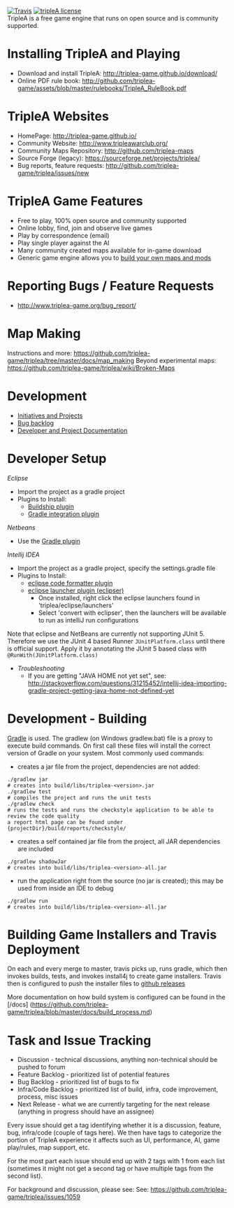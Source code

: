 [![Travis](https://img.shields.io/travis/ajoberstar/gradle-git.svg?style=flat-square)](https://travis-ci.org/triplea-game/triplea) [![tripleA license](https://img.shields.io/github/license/triplea-game/tripleA.svg?style=flat-square)](https://github.com/triplea-game/triplea/blob/master/LICENSE)<br>
TripleA is a free game engine that runs on open source and is community supported. 

Installing TripleA and Playing
==============================
- Download and install TripleA: http://triplea-game.github.io/download/
- Online PDF rule book: http://github.com/triplea-game/assets/blob/master/rulebooks/TripleA_RuleBook.pdf

TripleA Websites
================
- HomePage: http://triplea-game.github.io/
- Community Website: http://www.tripleawarclub.org/
- Community Maps Repository: http://github.com/triplea-maps
- Source Forge (legacy): https://sourceforge.net/projects/triplea/
- Bug reports, feature requests: http://github.com/triplea-game/triplea/issues/new

TripleA Game Features
=====================
- Free to play, 100% open source and community supported
- Online lobby, find, join and observe live games
- Play by correspondence (email)
- Play single player against the AI
- Many community created maps available for in-game download
- Generic game engine allows you to [build your own maps and mods](https://github.com/triplea-maps/Project)

Reporting Bugs / Feature Requests
=================================
- http://www.triplea-game.org/bug_report/


Map Making
==========
Instructions and more: https://github.com/triplea-game/triplea/tree/master/docs/map_making
Beyond experimental maps:  https://github.com/triplea-game/triplea/wiki/Broken-Maps


Development 
===========
- [Initiatives and Projects](https://github.com/triplea-game/triplea/issues/1073)
- [Bug backlog](https://github.com/triplea-game/triplea/issues?q=is%3Aissue+is%3Aopen+label%3A%22Bug+Backlog%22)
- [Developer and Project Documentation](https://github.com/triplea-game/triplea/tree/master/docs)

Developer Setup
=================
*Eclipse*
  - Import the project as a gradle project
  - Plugins to Install:
    - [Buildship plugin](https://github.com/eclipse/buildship/blob/master/docs/user/Installation.md)
    - [Gradle integration plugin](https://marketplace.eclipse.org/content/buildship-gradle-integration)

*Netbeans*
  - Use the [Gradle plugin](http://plugins.netbeans.org/plugin/44510/gradle-support)

*Intellij IDEA*
  - Import the project as a gradle project, specify the settings.gradle file
  - Plugins to Install:
    - [eclipse code formatter plugin](https://plugins.jetbrains.com/plugin/6546)
    - [eclipse launcher plugin (eclipser)](https://plugins.jetbrains.com/plugin/7153?pr=idea)
      - Once installed, right click the eclipse launchers found in 'triplea/eclipse/launchers'
      - Select 'convert with eclipser', then the launchers will be available to run as intelliJ run configurations

Note that eclipse and NetBeans are currently not supporting JUnit 5. Therefore we use the JUnit 4 based Runner `JUnitPlatform.class` until there is official support. Apply it by annotating the JUnit 5 based class with `@RunWith(JUnitPlatform.class)`

  - *Troubleshooting*
    - If you are getting "JAVA HOME not yet set", see: http://stackoverflow.com/questions/31215452/intellij-idea-importing-gradle-project-getting-java-home-not-defined-yet

Development - Building
======================

[Gradle](http://gradle.org) is used. The gradlew (on Windows gradlew.bat) file is a proxy to execute build commands. 
On first call these files will install the correct version of Gradle on your system. Most commonly used commands:

* creates a jar file from the project, dependencies are not added:
```
./gradlew jar
# creates into build/libs/triplea-<version>.jar
./gradlew test
# compiles the project and runs the unit tests
./gradlew check
# runs the tests and runs the checkstyle application to be able to review the code quality
a report html page can be found under {projectDir}/build/reports/checkstyle/
```

* creates a self contained jar file from the project, all JAR dependencies are included
```
./gradlew shadowJar
# creates into build/libs/triplea-<version>-all.jar
```
* run the application right from the source (no jar is created); this may be used from inside an IDE to debug
```
./gradlew run
# creates into build/libs/triplea-<version>-all.jar
```

Building Game Installers and Travis Deployment
==============================================

On each and every merge to master, travis picks up, runs gradle, which then invokes builds, tests, and invokes install4j to create game installers. Travis then is configured to push the installer files to [github releases ](https://github.com/triplea-game/triplea/releases)

More documentation on how build system is configured can be found in  the [/docs]
(https://github.com/triplea-game/triplea/blob/master/docs/build_process.md)



Task and Issue Tracking
========================

* Discussion - technical discussions, anything non-technical should be pushed to forum
* Feature Backlog - prioritized list of potential features
* Bug Backlog - prioritized list of bugs to fix
* Infra/Code Backlog - prioritized list of build, infra, code improvement, process, misc issues
* Next Release - what we are currently targeting for the next release (anything in progress should have an assignee)

Every issue should get a tag identifying whether it is a discussion, feature, bug, infra/code (couple of tags here). We then have tags to categorize the portion of TripleA experience it affects such as UI, performance, AI, game play/rules, map support, etc.

For the most part each issue should end up with 2 tags with 1 from each list (sometimes it might not get a second tag or have multiple tags from the second list).

For background and discussion, please see: See: https://github.com/triplea-game/triplea/issues/1059
